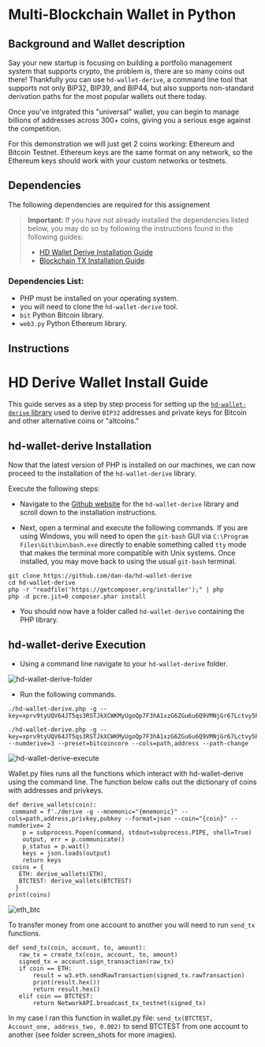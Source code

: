 # Multi-Blockchain Wallet in Python

## Background and Wallet description
Say your new startup is focusing on building a portfolio management system that supports crypto, the problem is, there are so many coins out there! Thankfully you can use `hd-wallet-derive`, a command line tool that supports not only BIP32, BIP39, and BIP44, but also supports non-standard derivation paths for the most popular wallets out there today. 

Once you've intgrated this "universal" wallet, you can begin to manage billions of addresses across 300+ coins, giving you a serious esge against the competition.

For this demonstration we will just get 2 coins working: Ethereum and Bitcoin Testnet. Ethereum keys are the same format on any network, so the Ethereum keys should work with your custom networks or testnets.

## Dependencies
The following dependencies are required for this assignement

> **Important:** If you have _not_ already installed the dependencies listed below, you may do so by following the instructions found in the following guides:
  > - [HD Wallet Derive Installation Guide](Resources/HD_Wallet_Derive_Install_Guide.md) 
  > - [Blockchain TX Installation Guide](Resources/Blockchain_TX_Install_Guide.md).


### Dependencies List:
* PHP must be installed on your operating system.
* you will need to clone the `hd-wallet-derive` tool.
* `bit` Python Bitcoin library.
* `web3.py` Python Ethereum library.

## Instructions

# HD Derive Wallet Install Guide

This guide serves as a step by step process for setting up the [`hd-wallet-derive` library](https://github.com/dan-da/hd-wallet-derive) used to derive `BIP32` addresses and private keys for Bitcoin and other alternative coins or "altcoins."

## hd-wallet-derive Installation

Now that the latest version of PHP is installed on our machines, we can now proceed to the installation of the `hd-wallet-derive` library.

Execute the following steps:

* Navigate to the [Github website](https://github.com/dan-da/hd-wallet-derive) for the `hd-wallet-derive` library and scroll down to the installation instructions.

* Next, open a terminal and execute the following commands. If you are using Windows, you will need to open the `git-bash` GUI via `C:\Program Files\Git\bin\bash.exe` directly to enable something called `tty` mode that makes the terminal more compatible with Unix systems. Once installed, you may move back to using the usual `git-bash` terminal.

 ```shell
 git clone https://github.com/dan-da/hd-wallet-derive
 cd hd-wallet-derive
 php -r "readfile('https://getcomposer.org/installer');" | php
 php -d pcre.jit=0 composer.phar install
 ```

* You should now have a folder called `hd-wallet-derive` containing the PHP library.

## hd-wallet-derive Execution

* Using a command line navigate to your `hd-wallet-derive` folder.

 ![hd-wallet-derive-folder](Images/hd-wallet-derive-folder.png)

* Run the following commands.

 ```shell
 ./hd-wallet-derive.php -g --key=xprv9tyUQV64JT5qs3RSTJkXCWKMyUgoQp7F3hA1xzG6ZGu6u6Q9VMNjGr67Lctvy5P8oyaYAL9CAWrUE9i6GoNMKUga5biW6Hx4tws2six3b9c
 ```

 ```shell
 ./hd-wallet-derive.php -g --key=xprv9tyUQV64JT5qs3RSTJkXCWKMyUgoQp7F3hA1xzG6ZGu6u6Q9VMNjGr67Lctvy5P8oyaYAL9CAWrUE9i6GoNMKUga5biW6Hx4tws2six3b9c --numderive=3 --preset=bitcoincore --cols=path,address --path-change
 ```

 ![hd-wallet-derive-execute](Images/hd-wallet-derive-execute.png)

Wallet.py files runs all the functions which interact with hd-wallet-derive using the command line. The function below calls out the dictionary of coins with addresses and privkeys.

 ```shell
def derive_wallets(coin):
  command = f'./derive -g --mnemonic="{mnemonic}" --cols=path,address,privkey,pubkey --format=json --coin="{coin}" --numderive= 2
     p = subprocess.Popen(command, stdout=subprocess.PIPE, shell=True)
     output, err = p.communicate()
     p_status = p.wait()
     keys = json.loads(output)
     return keys
  coins = {
    ETH: derive_wallets(ETH),
    BTCTEST: derive_wallets(BTCTEST)
   }
print(coins)
 ```
 
![eth_btc](screen_shots/eth_btc.png)

To transfer money from one account to another you will need to run `send_tx` functions. 

 ```shell
def send_tx(coin, account, to, amount): 
    raw_tx = create_tx(coin, account, to, amount)
    signed_tx = account.sign_transaction(raw_tx)
    if coin == ETH:
        result = w3.eth.sendRawTransaction(signed_tx.rawTransaction)
        print(result.hex())
        return result.hex() 
    elif coin == BTCTEST:
        return NetworkAPI.broadcast_tx_testnet(signed_tx)
 ```
 In my case I ran this function in wallet.py file: `send_tx(BTCTEST, Account_one, address_two, 0.002)` to send BTCTEST from one account to another (see folder screen_shots for more imagies). 


